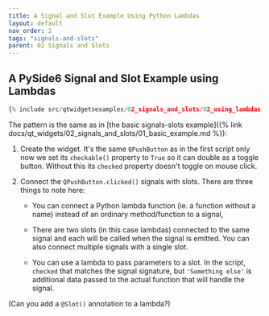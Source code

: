 ```yaml
---
title: A Signal and Slot Example Using Python Lambdas
layout: default
nav_order: 2
tags: "signals-and-slots"
parent: 02 Signals and Slots
---
```


## A PySide6 Signal and Slot Example using Lambdas

```python
{% include src/qtwidgetsexamples/02_signals_and_slots/02_using_lambdas.py %}
```

The pattern is the same as in [the basic signals-slots example]({% link docs/qt_widgets/02_signals_and_slots/01_basic_example.md %}):

1. Create the widget. It's the same `QPushButton` as in the first script only now we set its `checkable()` property to `True` so it can double as a toggle button. Without this its `checked` property doesn't toggle on mouse click.

2. Connect the `QPushButton.clicked()` signals with slots. There are three things to note here:

    - You can connect a Python lambda function (ie. a  function without a name) instead of an ordinary method/function to a signal,

    - There are two slots (in this case lambdas) connected to the same signal and each will be called when the signal is emitted. You can also connect multiple signals with a single slot.

    - You can use a lambda to pass parameters to a slot. In the script, `checked` that matches the signal signature, but `'Something else'` is additional data passed to the actual function that will handle the signal.
    
(Can you add a `@Slot()` annotation to a lambda?)